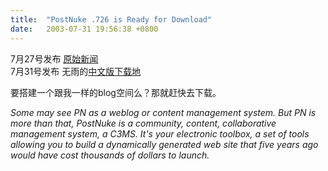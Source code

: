 ```yaml
---
title:  "PostNuke .726 is Ready for Download"
date:   2003-07-31 19:56:38 +0800
---
```


7月27号发布 [原始新闻](http://news.postnuke.com/modules.php?op=modload&name=News&file=article&sid=2453&mode=thread&order=0&thold=0)  
7月31号发布 无雨的[中文版下载地](http://www.chinammgg.com/modules.php?op=modload&name=News&file=article&sid=162&mode=thread&order=0&thold=0)  

要搭建一个跟我一样的blog空间么？那就赶快去下载。  

_Some may see PN as a weblog or content management system. But PN is more than that, PostNuke is a community, content, collaborative management system, a C3MS. It's your electronic toolbox, a set of tools allowing you to build a dynamically generated web site that five years ago would have cost thousands of dollars to launch._  

